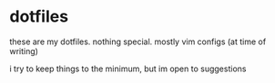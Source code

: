 # dotfiles
these are my dotfiles. nothing special. mostly vim configs (at time of writing)

i try to keep things to the minimum, but im open to suggestions 

